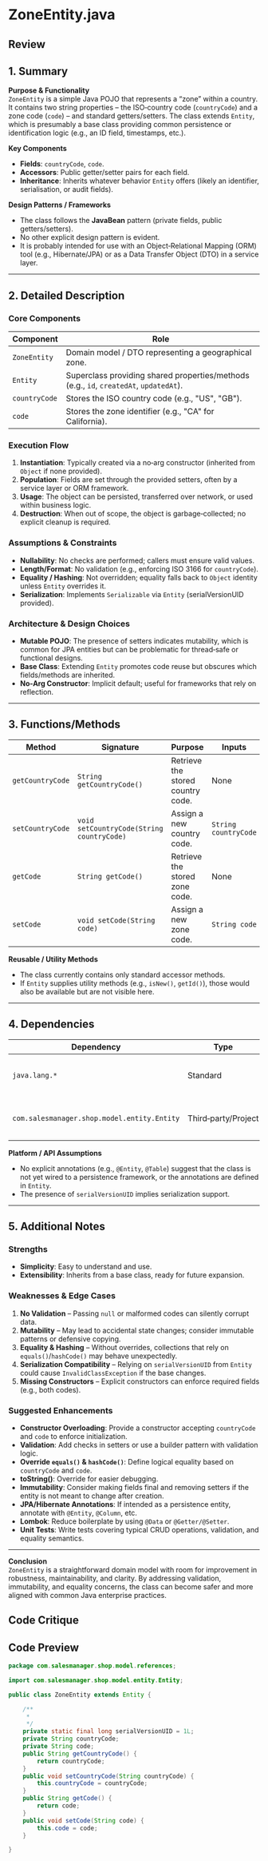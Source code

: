 # ZoneEntity.java

## Review

## 1. Summary  

**Purpose & Functionality**  
`ZoneEntity` is a simple Java POJO that represents a “zone” within a country. It contains two string properties – the ISO‑country code (`countryCode`) and a zone code (`code`) – and standard getters/setters. The class extends `Entity`, which is presumably a base class providing common persistence or identification logic (e.g., an ID field, timestamps, etc.).  

**Key Components**  
- **Fields**: `countryCode`, `code`.  
- **Accessors**: Public getter/setter pairs for each field.  
- **Inheritance**: Inherits whatever behavior `Entity` offers (likely an identifier, serialisation, or audit fields).  

**Design Patterns / Frameworks**  
- The class follows the **JavaBean** pattern (private fields, public getters/setters).  
- No other explicit design pattern is evident.  
- It is probably intended for use with an Object‑Relational Mapping (ORM) tool (e.g., Hibernate/JPA) or as a Data Transfer Object (DTO) in a service layer.

---

## 2. Detailed Description  

### Core Components
| Component | Role |
|-----------|------|
| `ZoneEntity` | Domain model / DTO representing a geographical zone. |
| `Entity` | Superclass providing shared properties/methods (e.g., `id`, `createdAt`, `updatedAt`). |
| `countryCode` | Stores the ISO country code (e.g., "US", "GB"). |
| `code` | Stores the zone identifier (e.g., "CA" for California). |

### Execution Flow
1. **Instantiation**: Typically created via a no‑arg constructor (inherited from `Object` if none provided).  
2. **Population**: Fields are set through the provided setters, often by a service layer or ORM framework.  
3. **Usage**: The object can be persisted, transferred over network, or used within business logic.  
4. **Destruction**: When out of scope, the object is garbage‑collected; no explicit cleanup is required.

### Assumptions & Constraints
- **Nullability**: No checks are performed; callers must ensure valid values.  
- **Length/Format**: No validation (e.g., enforcing ISO 3166 for `countryCode`).  
- **Equality / Hashing**: Not overridden; equality falls back to `Object` identity unless `Entity` overrides it.  
- **Serialization**: Implements `Serializable` via `Entity` (serialVersionUID provided).  

### Architecture & Design Choices
- **Mutable POJO**: The presence of setters indicates mutability, which is common for JPA entities but can be problematic for thread‑safe or functional designs.  
- **Base Class**: Extending `Entity` promotes code reuse but obscures which fields/methods are inherited.  
- **No-Arg Constructor**: Implicit default; useful for frameworks that rely on reflection.

---

## 3. Functions/Methods  

| Method | Signature | Purpose | Inputs | Outputs | Side‑Effects |
|--------|-----------|---------|--------|---------|--------------|
| `getCountryCode` | `String getCountryCode()` | Retrieve the stored country code. | None | `String` | None |
| `setCountryCode` | `void setCountryCode(String countryCode)` | Assign a new country code. | `String countryCode` | None | Mutates `countryCode` field |
| `getCode` | `String getCode()` | Retrieve the stored zone code. | None | `String` | None |
| `setCode` | `void setCode(String code)` | Assign a new zone code. | `String code` | None | Mutates `code` field |

**Reusable / Utility Methods**  
- The class currently contains only standard accessor methods.  
- If `Entity` supplies utility methods (e.g., `isNew()`, `getId()`), those would also be available but are not visible here.

---

## 4. Dependencies  

| Dependency | Type | Notes |
|------------|------|-------|
| `java.lang.*` | Standard | Base Java classes (`String`, `Serializable`). |
| `com.salesmanager.shop.model.entity.Entity` | Third‑party/Project | Provides inheritance; details unknown. |

**Platform / API Assumptions**  
- No explicit annotations (e.g., `@Entity`, `@Table`) suggest that the class is not yet wired to a persistence framework, or the annotations are defined in `Entity`.  
- The presence of `serialVersionUID` implies serialization support.

---

## 5. Additional Notes  

### Strengths  
- **Simplicity**: Easy to understand and use.  
- **Extensibility**: Inherits from a base class, ready for future expansion.  

### Weaknesses & Edge Cases  
1. **No Validation** – Passing `null` or malformed codes can silently corrupt data.  
2. **Mutability** – May lead to accidental state changes; consider immutable patterns or defensive copying.  
3. **Equality & Hashing** – Without overrides, collections that rely on `equals()`/`hashCode()` may behave unexpectedly.  
4. **Serialization Compatibility** – Relying on `serialVersionUID` from `Entity` could cause `InvalidClassException` if the base changes.  
5. **Missing Constructors** – Explicit constructors can enforce required fields (e.g., both codes).  

### Suggested Enhancements  
- **Constructor Overloading**: Provide a constructor accepting `countryCode` and `code` to enforce initialization.  
- **Validation**: Add checks in setters or use a builder pattern with validation logic.  
- **Override `equals()` & `hashCode()`**: Define logical equality based on `countryCode` and `code`.  
- **toString()**: Override for easier debugging.  
- **Immutability**: Consider making fields final and removing setters if the entity is not meant to change after creation.  
- **JPA/Hibernate Annotations**: If intended as a persistence entity, annotate with `@Entity`, `@Column`, etc.  
- **Lombok**: Reduce boilerplate by using `@Data` or `@Getter/@Setter`.  
- **Unit Tests**: Write tests covering typical CRUD operations, validation, and equality semantics.

---

**Conclusion**  
`ZoneEntity` is a straightforward domain model with room for improvement in robustness, maintainability, and clarity. By addressing validation, immutability, and equality concerns, the class can become safer and more aligned with common Java enterprise practices.

## Code Critique



## Code Preview

```java
package com.salesmanager.shop.model.references;

import com.salesmanager.shop.model.entity.Entity;

public class ZoneEntity extends Entity {

	/**
	 * 
	 */
	private static final long serialVersionUID = 1L;
	private String countryCode;
	private String code;
	public String getCountryCode() {
		return countryCode;
	}
	public void setCountryCode(String countryCode) {
		this.countryCode = countryCode;
	}
	public String getCode() {
		return code;
	}
	public void setCode(String code) {
		this.code = code;
	}

}



```
